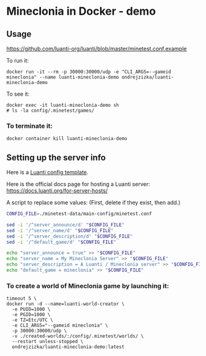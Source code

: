 # Mineclonia in Docker - demo

## Usage
https://github.com/luanti-org/luanti/blob/master/minetest.conf.example

To run it:
```shell
docker run -it --rm -p 30000:30000/udp -e "CLI_ARGS=--gameid mineclonia" --name luanti-mineclonia-demo ondrejzizka/luanti-mineclonia-demo
```

To see it:
```shell
docker exec -it luanti-mineclonia-demo sh
# ls -la config/.minetest/games/
```

###  To terminate it:
```shell
docker container kill luanti-mineclonia-demo
```



## Setting up the server info

Here is a [Luanti config template](https://github.com/luanti-org/luanti/blob/master/minetest.conf.example).

Here is the official docs page for hosting a Luanti server: https://docs.luanti.org/for-server-hosts/

A script to replace some values:  (First, delete if they exist, then add.) 

```bash
CONFIG_FILE=./minetest-data/main-config/minetest.conf

sed -i '/^server_announce/d' "$CONFIG_FILE"
sed -i '/^server_name/d' "$CONFIG_FILE"
sed -i '/^server_description/d' "$CONFIG_FILE"
sed -i '/^default_game/d' "$CONFIG_FILE"

echo "server_announce = true" >> "$CONFIG_FILE"
echo "server_name = My Mineclonia Server" >> "$CONFIG_FILE"
echo "server_description = A Luanti / Mineclonia server" >> "$CONFIG_FILE"
echo "default_game = mineclonia" >> "$CONFIG_FILE"
```


### To create a world of Mineclonia game by launching it:

```shell
timeout 5 \
docker run -d --name=luanti-world-creator \
  -e PUID=1000 \
  -e PGID=1000 \
  -e TZ=Etc/UTC \
  -e CLI_ARGS="--gameid mineclonia" \
  -p 30000:30000/udp \
  -v ./created-worlds/:/config/.minetest/worlds/ \
  --restart unless-stopped \
  ondrejzizka/luanti-mineclonia-demo:latest
```

